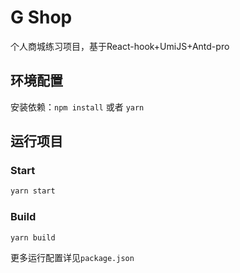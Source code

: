 # G Shop

个人商城练习项目，基于React-hook+UmiJS+Antd-pro

## 环境配置

安装依赖：`npm install` 或者 `yarn`

## 运行项目

### Start

```bash
yarn start
```

### Build

```bash
yarn build
```

更多运行配置详见`package.json`
